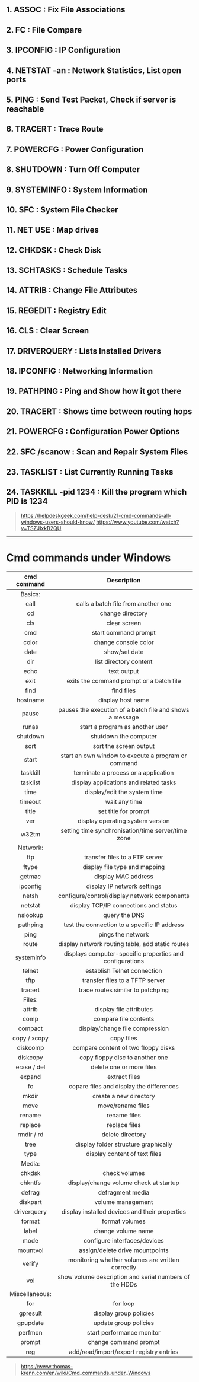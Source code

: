 ## 1. ASSOC : Fix File Associations

## 2. FC : File Compare

## 3. IPCONFIG : IP Configuration

## 4. NETSTAT -an : Network Statistics, List open ports

## 5. PING : Send Test Packet, Check if server is reachable

## 6. TRACERT : Trace Route

## 7. POWERCFG : Power Configuration

## 8. SHUTDOWN : Turn Off Computer

## 9. SYSTEMINFO : System Information

## 10. SFC : System File Checker

## 11. NET USE : Map drives

## 12. CHKDSK : Check Disk

## 13. SCHTASKS : Schedule Tasks

## 14. ATTRIB : Change File Attributes

## 15. REGEDIT : Registry Edit

## 16. CLS : Clear Screen

## 17. DRIVERQUERY : Lists Installed Drivers

## 18. IPCONFIG : Networking Information

## 19. PATHPING : Ping and Show how it got there

## 20. TRACERT : Shows time between routing hops

## 21. POWERCFG : Configuration Power Options

## 22. SFC /scanow : Scan and Repair System Files

## 23. TASKLIST : List Currently Running Tasks

## 24. TASKKILL -pid 1234 : Kill the program which PID is 1234

> https://helpdeskgeek.com/help-desk/21-cmd-commands-all-windows-users-should-know/
> https://www.youtube.com/watch?v=TSZJIxkB2QU

------

# Cmd commands under Windows




|  cmd command   |                       Description                        |
| :------------: | :------------------------------------------------------: |
|    Basics:     |                                                          |
|      call      |           calls a batch file from another one            |
|       cd       |                     change directory                     |
|      cls       |                       clear screen                       |
|      cmd       |                   start command prompt                   |
|     color      |                   change console color                   |
|      date      |                      show/set date                       |
|      dir       |                  list directory content                  |
|      echo      |                       text output                        |
|      exit      |         exits the command prompt or a batch file         |
|      find      |                        find files                        |
|    hostname    |                    display host name                     |
|     pause      | pauses the execution of a batch file and shows a message |
|     runas      |             start a program as another user              |
|    shutdown    |                  shutdown the computer                   |
|      sort      |                  sort the screen output                  |
|     start      |   start an own window to execute a program or command    |
|    taskkill    |           terminate a process or a application           |
|    tasklist    |          display applications and related tasks          |
|      time      |               display/edit the system time               |
|    timeout     |                      wait any time                       |
|     title      |                   set title for prompt                   |
|      ver       |             display operating system version             |
|     w32tm      |    setting time synchronisation/time server/time zone    |
|    Network:    |                                                          |
|      ftp       |              transfer files to a FTP server              |
|     ftype      |              display file type and mapping               |
|     getmac     |                   display MAC address                    |
|    ipconfig    |               display IP network settings                |
|     netsh      |       configure/control/display network components       |
|    netstat     |          display TCP/IP connections and status           |
|    nslookup    |                      query the DNS                       |
|    pathping    |       test the connection to a specific IP address       |
|      ping      |                    pings the network                     |
|     route      |     display network routing table, add static routes     |
|   systeminfo   | displays computer-specific properties and configurations |
|     telnet     |               establish Telnet connection                |
|      tftp      |             transfer files to a TFTP server              |
|    tracert     |            trace routes similar to patchping             |
|     Files:     |                                                          |
|     attrib     |                 display file attributes                  |
|      comp      |                  compare file contents                   |
|    compact     |             display/change file compression              |
|  copy / xcopy  |                        copy files                        |
|    diskcomp    |           compare content of two floppy disks            |
|    diskcopy    |             copy floppy disc to another one              |
|  erase / del   |                 delete one or more files                 |
|     expand     |                      extract files                       |
|       fc       |         copare files and display the differences         |
|     mkdir      |                  create a new directory                  |
|      move      |                    move/rename files                     |
|     rename     |                       rename files                       |
|    replace     |                      replace files                       |
|   rmdir / rd   |                     delete directory                     |
|      tree      |           display folder structure graphically           |
|      type      |              display content of text files               |
|     Media:     |                                                          |
|     chkdsk     |                      check volumes                       |
|    chkntfs     |          display/change volume check at startup          |
|     defrag     |                     defragment media                     |
|    diskpart    |                    volume management                     |
|  driverquery   |      display installed devices and their properties      |
|     format     |                      format volumes                      |
|     label      |                    change volume name                    |
|      mode      |               configure interfaces/devices               |
|    mountvol    |             assign/delete drive mountpoints              |
|     verify     |     monitoring whether volumes are written correctly     |
|      vol       |  show volume description and serial numbers of the HDDs  |
| Miscellaneous: |                                                          |
|      for       |                         for loop                         |
|    gpresult    |                  display group policies                  |
|    gpupdate    |                  update group policies                   |
|    perfmon     |                start performance monitor                 |
|     prompt     |                  change command prompt                   |
|      reg       |         add/read/import/export registry entries          |


> https://www.thomas-krenn.com/en/wiki/Cmd_commands_under_Windows
